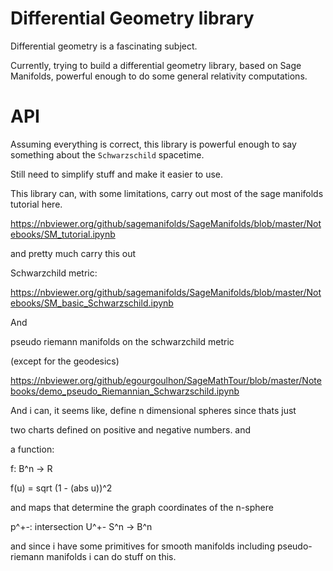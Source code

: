 # Differential Geometry library

Differential geometry is a fascinating subject.

Currently, trying to build a differential geometry library, based on Sage Manifolds, powerful enough to do some general relativity computations.

# API
Assuming everything is correct, this library is powerful enough to say something about the `Schwarzschild` spacetime. 

Still need to simplify stuff and make it easier to use.

This library can, with some limitations, carry out most of the sage manifolds tutorial here.

https://nbviewer.org/github/sagemanifolds/SageManifolds/blob/master/Notebooks/SM_tutorial.ipynb

and pretty much carry this out 

Schwarzchild metric:

https://nbviewer.org/github/sagemanifolds/SageManifolds/blob/master/Notebooks/SM_basic_Schwarzschild.ipynb

And 

pseudo riemann manifolds on the schwarzchild metric

(except for the geodesics)

https://nbviewer.org/github/egourgoulhon/SageMathTour/blob/master/Notebooks/demo_pseudo_Riemannian_Schwarzschild.ipynb

And i can, it seems like, define n dimensional spheres since thats just

two charts defined on positive and negative numbers. and 

a function:

f: B^n -> R

f(u) = sqrt (1 - (abs u))^2

and 
maps that determine the graph coordinates of the n-sphere

p^+-: intersection U^+- S^n -> B^n

and since i have some primitives for smooth manifolds including pseudo-riemann manifolds i can do stuff on this.
